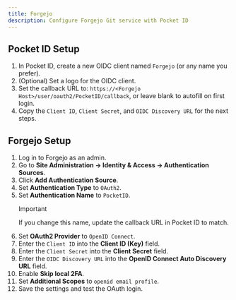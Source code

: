 ```yaml
---
title: Forgejo
description: Configure Forgejo Git service with Pocket ID
---
```


## Pocket ID Setup

1. In Pocket ID, create a new OIDC client named `Forgejo` (or any name you prefer).
2. (Optional) Set a logo for the OIDC client.
3. Set the callback URL to: `https://<Forgejo Host>/user/oauth2/PocketID/callback`, or leave blank to autofill on first login.
4. Copy the `Client ID`, `Client Secret`, and `OIDC Discovery URL` for the next steps.

## Forgejo Setup

1. Log in to Forgejo as an admin.
2. Go to **Site Administration → Identity & Access → Authentication Sources**.
3. Click **Add Authentication Source**.
4. Set **Authentication Type** to `OAuth2`.
5. Set **Authentication Name** to `PocketID`.
   > [!IMPORTANT]
   > If you change this name, update the callback URL in Pocket ID to match.
6. Set **OAuth2 Provider** to `OpenID Connect`.
7. Enter the `Client ID` into the **Client ID (Key)** field.
8. Enter the `Client Secret` into the **Client Secret** field.
9. Enter the `OIDC Discovery URL` into the **OpenID Connect Auto Discovery URL** field.
10. Enable **Skip local 2FA**.
11. Set **Additional Scopes** to `openid email profile`.
12. Save the settings and test the OAuth login.
